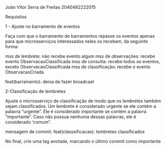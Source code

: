 João Vitor Serra de Freitas
2040482222015

 Requisitos

 1 - Ajuste no barramento de eventos

 Faça com que o barramento de barramentos repasse os eventos apenas para que microsserviços 
 interessados neles os recebam, da seguinte forma:
 
 mss de lembrete: não recebe evento algum
 mss de observações: recebe evento ObservacaoClassificada
 mss de consulta: recebe todos os eventos, exceto ObservacaoClassificada
 mss de classificação: recebe o evento ObservacaoCriada
 
 feat(barramento): deixa de fazer broadcast
 
 2-Classificação de lembretes

 Ajuste o microsserviço de classificação de modo que os lembretes também sejam
 classificados. Um lembrete é considerado urgente se ele contém a palavra “urgente”. Ele
 é considerado importante se contém a palavra “importante”. Caso não possua nenhuma
 dessas palavras, ele é considerado ‘comum”.
 
 mensagem de commit: feat(classsificacao): lembretes classificados

 No final, crie uma tag anotada, marcando o último commit como importante